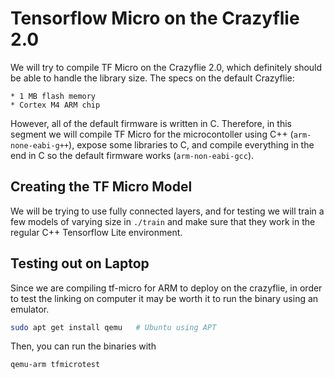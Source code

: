 # Tensorflow Micro on the Crazyflie 2.0

We will try to compile TF Micro on the Crazyflie 2.0, which definitely should
be able to handle the library size. The specs on the default Crazyflie:

    * 1 MB flash memory
    * Cortex M4 ARM chip

However, all of the default firmware is written in C. Therefore, in this segment
we will compile TF Micro for the microcontoller using C++ (`arm-none-eabi-g++`),
expose some libraries to C, and compile everything in the end in C so the
default firmware works (`arm-non-eabi-gcc`).


## Creating the TF Micro Model

We will be trying to use fully connected layers, and for testing we will train
a few models of varying size in `./train` and make sure that they work in
the regular C++ Tensorflow Lite environment.

## Testing out on Laptop

Since we are compiling tf-micro for ARM to deploy on the crazyflie, in order
to test the linking on computer it may be worth it to run the binary using
an emulator.

```bash
sudo apt get install qemu   # Ubuntu using APT
```

Then, you can run the binaries with

```bash
qemu-arm tfmicrotest
```
